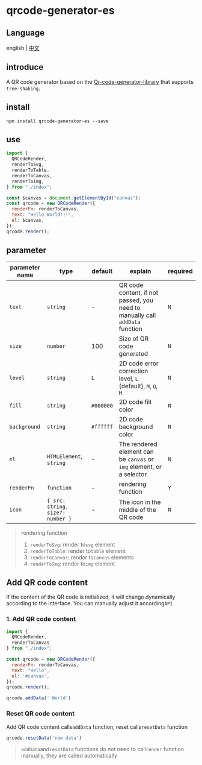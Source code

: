 # qrcode-generator-es

## Language

english | [中文](README.zh-CN.md) 

## introduce

A QR code generator based on the [Qr-code-generator-library](https://www.nayuki.io/page/qr-code-generator-library) that supports `tree-shaking`.

## install

```shell
npm install qrcode-generator-es --save
```

## use

```javascript
import {
  QRCodeRender,
  renderToSvg,
  renderToTable,
  renderToCanvas,
  renderToImg,
} from "./index";

const $canvas = document.getElementById("canvas");
const qrcode = new QRCodeRender({
  renderFn: renderToCanvas,
  text: "Hello World!!!",
  el: $canvas,
});
qrcode.render();
```

## parameter
| parameter name| type| default| explain| required|
| ---- | ---- | ---- | ---- | ---- |
| `text`|`string`| - | QR code content, if not passed, you need to manually call `addData` function | `N` |
| `size` |`number`| 100 | Size of QR code generated | `N` |
| `level` |`string`|`L`| 2D code error correction level, `L` (default), `M`, `Q`, `H` | `N` |
| `fill` | `string` | `#000000` | 2D code fill color | `N` |
| `background` | `string` | `#ffffff` | 2D code background color | `N` |
| `el` |`HTMLElement`, `string`| - | The rendered element can be `canvas` or `img` element, or a selector | `N` |
| `renderFn` | `function` | - | rendering function | `Y` |
| `icon` | `{ src: string, size?: number }` | - | The icon in the middle of the QR code | `N` |

>rendering function
> 1. `renderToSvg`: render to`svg` element
> 2. `renderToTable`: render to`table` element
> 3. `renderToCanvas`: render to`canvas` elements
> 4. `renderToImg`: render to`img` element

## Add QR code content
If the content of the QR code is initialized, it will change dynamically according to the interface. You can manually adjust it according`API`

### 1. Add QR code content

```javascript
import {
  QRCodeRender,
  renderToCanvas
} from "./index";

const qrcode = new QRCodeRender({
  renderFn: renderToCanvas,
  text: "Hello",
  el: '#canvas',
});
qrcode.render();

qrcode.addData(' World')
```
### Reset QR code content
Add QR code content calls`addData` function, reset calls`resetData` function

```javascript
qrcode.resetData('new data')
```
>`addData`and`resetData` functions do not need to call`render` function manually, they are called automatically
